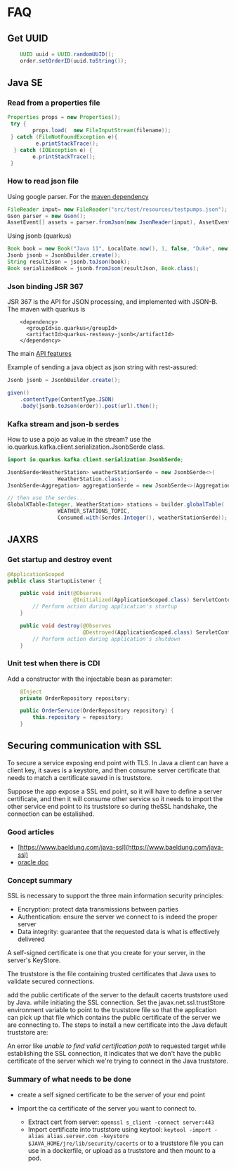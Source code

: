 # FAQ

## Get UUID

```java
    UUID uuid = UUID.randomUUID();
    order.setOrderID(uuid.toString());
```

## Java SE

### Read from a properties file

```java
Properties props = new Properties();
 try {
        props.load(  new FileInputStream(filename));
 } catch (FileNotFoundException e){
         e.printStackTrace();
  } catch (IOException e) {
        e.printStackTrace();
 }
```

### How to read json file

Using google parser. For the [maven dependency](https://mvnrepository.com/artifact/com.google.code.gson/gson)


```java
FileReader input= new FileReader("src/test/resources/testpumps.json");
Gson parser = new Gson();
AssetEvent[] assets = parser.fromJson(new JsonReader(input), AssetEvent[].class);
```

Using jsonb (quarkus)

```java
Book book = new Book("Java 11", LocalDate.now(), 1, false, "Duke", new BigDecimal(44.444));
Jsonb jsonb = JsonbBuilder.create();
String resultJson = jsonb.toJson(book);
Book serializedBook = jsonb.fromJson(resultJson, Book.class);
```

### Json binding JSR 367

JSR 367 is the API for JSON processing, and implemented with JSON-B. The maven with quarkus is

```
    <dependency>
      <groupId>io.quarkus</groupId>
      <artifactId>quarkus-resteasy-jsonb</artifactId>
    </dependency>
```

The main [API features](https://www.baeldung.com/java-json-binding-api#api-features)

Example of sending a java object as json string with rest-assured:

```java
Jsonb jsonb = JsonbBuilder.create();

given()
    .contentType(ContentType.JSON)
    .body(jsonb.toJson(order)).post(url).then();
```

### Kafka stream and json-b serdes

How to use a pojo as value in the stream? use the io.quarkus.kafka.client.serialization.JsonbSerde class.

```java
import io.quarkus.kafka.client.serialization.JsonbSerde;

JsonbSerde<WeatherStation> weatherStationSerde = new JsonbSerde<>(
                WeatherStation.class);
JsonbSerde<Aggregation> aggregationSerde = new JsonbSerde<>(Aggregation.class);

// then use the serdes...
GlobalKTable<Integer, WeatherStation> stations = builder.globalTable( 
                WEATHER_STATIONS_TOPIC,
                Consumed.with(Serdes.Integer(), weatherStationSerde));

```

## JAXRS

### Get startup and destroy event

```java
@ApplicationScoped
public class StartupListener {

    public void init(@Observes
                     @Initialized(ApplicationScoped.class) ServletContext context) {
        // Perform action during application's startup
    }

    public void destroy(@Observes
                        @Destroyed(ApplicationScoped.class) ServletContext context) {
        // Perform action during application's shutdown
    }
```

### Unit test when there is CDI

Add a constructor with the injectable bean as parameter:

```java
	@Inject
	private OrderRepository repository;

	public OrderService(OrderRepository repository) {
		this.repository = repository;
	}
```

## Securing communication with SSL

To secure a service exposing end point with TLS. In Java a client can have a client key, it saves is a keystore, and then consume server certificate that needs to match a certificate saved in is truststore. 

Suppose the app expose a SSL end point, so it will have to define a server certificate, and then it will consume other service so it needs to import the other service end point to its truststore so during theSSL handshake, the connection can be estalished. 

### Good articles

* [https://www.baeldung.com/java-ssl](https://www.baeldung.com/java-ssl)
* [oracle doc](https://docs.oracle.com/cd/E54932_01/doc.705/e54936/cssg_create_ssl_cert.htm#CSVSG180)

### Concept summary

SSL is necessary to support the three main information security principles:

* Encryption: protect data transmissions between parties
* Authentication: ensure the server we connect to is indeed the proper server
* Data integrity: guarantee that the requested data is what is effectively delivered

A self-signed certificate is one that you create for your server, in the server's KeyStore.

The truststore is the file containing trusted certificates that Java uses to validate secured connections.

add the public certificate of the server to the default cacerts truststore used by Java. while initiating the SSL connection.
Set the javax.net.ssl.trustStore environment variable to point to the truststore file so that the application can pick up that file which contains the public certificate of the server we are connecting to.
The steps to install a new certificate into the Java default truststore are:


An error like *unable to find valid certification path* to requested target while establishing the SSL connection, it indicates that we don't have the public certificate of the server which we're trying to connect in the Java truststore.

### Summary of what needs to be done

* create a self signed certificate to be the server of your end point

* Import the ca certificate of the server you want to connect to.
    
    * Extract cert from server: `openssl s_client -connect server:443`
    * Import certificate into truststore using keytool: `keytool -import -alias alias.server.com -keystore $JAVA_HOME/jre/lib/security/cacerts` or to a truststore file you can use in a dockerfile, or upload as a truststore and then mount to a pod.

